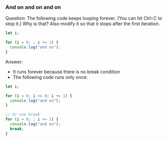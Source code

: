 

### And on and on and on

Question: The following code keeps looping forever. (You can hit Ctrl-C to stop it.) Why is that? Also modify it so that it stops after the first iteration.

```javascript
let i;

for (i = 0; ; i += 1) {
  console.log("and on");
}
```


Answer:

* It runs forever because there is no break condition
* The following code runs only once:

```javascript
let i;

for (i = 0; i <= 0; i += 1) {
  console.log("and on");
}

// Or use break
for (i = 0; ; i += 1) {
  console.log("and on");
  break;
}
```